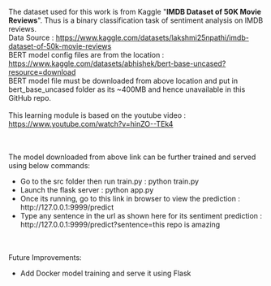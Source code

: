 
The dataset used for this work is from Kaggle "<b>IMDB Dataset of 50K Movie Reviews</b>". Thus is a binary classification task of sentiment analysis on IMDB reviews.
<br>Data Source : https://www.kaggle.com/datasets/lakshmi25npathi/imdb-dataset-of-50k-movie-reviews
<br>BERT model config files are from the location : https://www.kaggle.com/datasets/abhishek/bert-base-uncased?resource=download
<br>BERT model file must be downloaded from above location and put in bert_base_uncased folder as its ~400MB and hence unavailable in this GitHub repo.
<br><br>This learning module is based on the youtube video : https://www.youtube.com/watch?v=hinZO--TEk4

<br><br>The model downloaded from above link can be further trained and served using below commands:
<ul>
    <li>Go to the src folder then run train.py : python train.py</li>
    <li>Launch the flask server : python app.py</li>
    <li>Once its running, go to this link in browser to view the prediction : http://127.0.0.1:9999/predict</li>
    <li>Type any sentence in the url as shown here for its sentiment prediction : http://127.0.0.1:9999/predict?sentence=this repo is amazing</li>
</ul>


<br><br>Future Improvements:
<ul>
    <li>Add Docker model training and serve it using Flask</li>
</ul>
